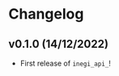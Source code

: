 # Changelog

<!--next-version-placeholder-->

## v0.1.0 (14/12/2022)

- First release of `inegi_api_`!